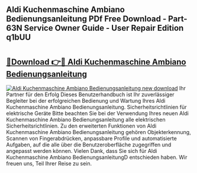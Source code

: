 ## Aldi Kuchenmaschine Ambiano Bedienungsanleitung PDf Free Download - Part-63N Service Owner Guide - User Repair Edition q1bUU

# <h2><a href="http://df3mi3.blite.top/?on=Aldi+Kuchenmaschine+Ambiano+Bedienungsanleitung">🔗Download 👉🔴 Aldi Kuchenmaschine Ambiano Bedienungsanleitung</a></h2>

[![Aldi Kuchenmaschine Ambiano Bedienungsanleitung new download](https://i.imgur.com/lujVjoI.png)](http://df3mi3.blite.top/?on=Aldi+Kuchenmaschine+Ambiano+Bedienungsanleitung)
Ihr Partner für den Erfolg Dieses Benutzerhandbuch ist Ihr zuverlässiger Begleiter bei der erfolgreichen Bedienung und Wartung Ihres Aldi Kuchenmaschine Ambiano Bedienungsanleitung. Sicherheitsrichtlinien für elektrische Geräte Bitte beachten Sie bei der Verwendung Ihres neuen Aldi Kuchenmaschine Ambiano Bedienungsanleitung alle elektrischen Sicherheitsrichtlinien. Zu den erweiterten Funktionen von Aldi Kuchenmaschine Ambiano Bedienungsanleitung gehören Objekterkennung, Scannen von Fingerabdrücken, anpassbare Profile und automatisierte Aufgaben, auf die alle über die Benutzeroberfläche zugegriffen und angepasst werden können. Vielen Dank, dass Sie sich für Aldi Kuchenmaschine Ambiano BedienungsanleitungD entschieden haben. Wir freuen uns, Teil Ihrer Reise zu sein.
